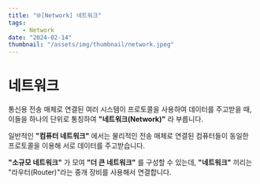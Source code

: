 ```yaml
---
title: "🌐[Network] 네트워크"
tags:
    - Network
date: "2024-02-14"
thumbnail: "/assets/img/thumbnail/network.jpeg"
---
```

# 네트워크

통신용 전송 매체로 연결된 여러 시스템이 프로토콜을 사용하여 데이터를 주고받을 때, 이들을 하나의 단위로 통칭하여 **"네트워크(Network)"** 라 부릅니다.

일반적인 **"컴퓨터 네트워크"** 에서는 물리적인 전송 매체로 연결된 컴퓨터들이 동일한 프로토콜을 이용해 서로 데이터를 주고받습니다.

**"소규모 네트워크"** 가 모여 **"더 큰 네트워크"** 를 구성할 수 있는데, **"네트워크"** 끼리는 "라우터(Router)"라는 중개 장비를 사용해서 연결합니다.
